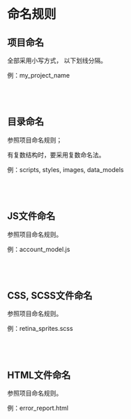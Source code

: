 
# 命名规则


## 项目命名

全部采用小写方式， 以下划线分隔。

例：my_project_name    
 <br /><br /><br />    
 
	 
## 目录命名

参照项目命名规则；

有复数结构时，要采用复数命名法。

例：scripts, styles, images, data_models   
 <br /><br /><br />    
 
   
## JS文件命名

参照项目命名规则。

例：account_model.js   
  <br /><br /><br />    
      
	     		 
## CSS, SCSS文件命名

参照项目命名规则。

例：retina_sprites.scss   
 <br /><br /><br />     
      
	     		    
## HTML文件命名

参照项目命名规则。

例：error_report.html




